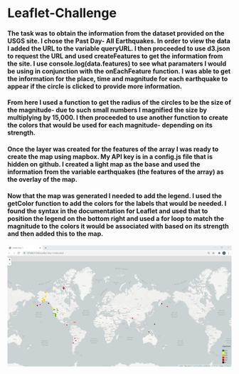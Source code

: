 # Leaflet-Challenge
#### The task was to obtain the information from the dataset provided on the USGS site. I chose the Past Day- All Earthquakes. In order to view the data I added the URL to the variable queryURL. I then proceeded to use d3.json to request the URL and used createFeatures to get the information from the site. I use console.log(data.features) to see what paramaters I would be using in conjunction with the onEachFeature function. I was able to get the information for the place, time and magnitude for each earthquake to appear if the circle is clicked to provide more information.

#### From here I used a function to get the radius of the circles to be the size of the magnitude- due to such small numbers I magnified the size by multiplying by 15,000. I then proceeded to use another function to create the colors that would be used for each magnitude- depending on its strength. 

#### Once the layer was created for the features of the array I was ready to create the map using mapbox. My API key is in a config.js file that is hidden on github. I created a light map as the base and used the information from the variable earthquakes (the features of the array) as the overlay of the map.

#### Now that the map was generated I needed to add the legend. I used the getColor function to add the colors for the labels that would be needed. I found the syntax in the documentation for Leaflet and used that to position the legend on the bottom right and used a for loop to match the magnitude to the colors it would be associated with based on its strength and then added this to the map.

![alt text](https://github.com/asritcaceres/leaflet-challenge/blob/main/Leaflet-Step-1/static/images/earthquake_map.PNG?raw=true)
